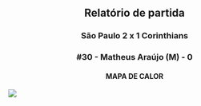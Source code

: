 <h2 style="text-align: center;">Relatório de partida</h3>

<h3 style="text-align: center;">São Paulo 2 x 1 Corinthians</h3>

<h3 style="text-align: center;">#30 - Matheus Araújo (M) - 0</h3>

<h4 style="text-align: center;">MAPA DE CALOR</h3>
<img src=heatmaps/11067371_1002617.png>